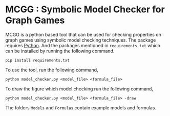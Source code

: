 # MCGG : Symbolic Model Checker for Graph Games

MCGG is a python based tool that can be used for checking properties on graph games using symbolic model checking techniques. The package requires [Python](https://www.python.org/downloads/release/python-3818/). And the packages mentioned in `requirements.txt` which can be installed by running the following command.

```shell
pip install requirements.txt
```

To use the tool, run the following command,
```shell
python model_checker.py <model_file> <formula_file>
```

To draw the figure which model checking run the following command,
```shell
python model_checker.py <model_file> <formula_file> -draw
```

The folders `Models` and `Formulas` contain example models and formulas.

